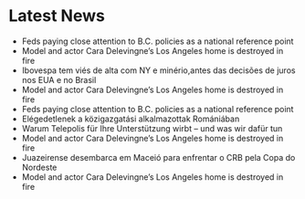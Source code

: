 # Latest News
-  Feds paying close attention to B.C. policies as a national reference point
-  Model and actor Cara Delevingne’s Los Angeles home is destroyed in fire
-  Ibovespa tem viés de alta com NY e minério,antes das decisões de juros nos EUA e no Brasil
-  Model and actor Cara Delevingne’s Los Angeles home is destroyed in fire
-  Feds paying close attention to B.C. policies as a national reference point
-  Elégedetlenek a közigazgatási alkalmazottak Romániában
-  Warum Telepolis für Ihre Unterstützung wirbt – und was wir dafür tun
-  Model and actor Cara Delevingne’s Los Angeles home is destroyed in fire
-  Juazeirense desembarca em Maceió para enfrentar o CRB pela Copa do Nordeste
-  Model and actor Cara Delevingne’s Los Angeles home is destroyed in fire
